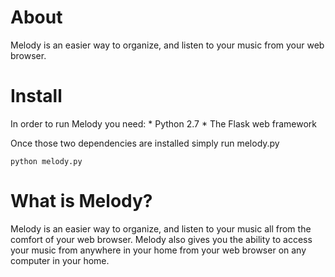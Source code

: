 About
=====

Melody is an easier way to organize, and listen to your music from your web browser.

Install
=======

In order to run Melody you need:
    * Python 2.7
    * The Flask web framework

Once those two dependencies are installed simply run melody.py

    python melody.py

What is Melody?
===============

Melody is an easier way to organize, and listen to your music all from the comfort of your web browser. Melody also gives you the ability to access your music from anywhere in your home from your web browser on any computer in your home.



